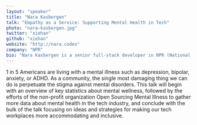 ```yaml
---
layout: "speaker"
title: "Nara Kasbergen"
talk: "Empathy as a Service: Supporting Mental Health in Tech"
photo: "nara-kasbergen.jpg"
twitter: "xiehan"
github: "xiehan"
website: "http://nara.codes"
company: "NPR"
bio: "Nara Kasbergen is a senior full-stack developer in NPR (National Public Radio)’s Digital Media group. She hails from The Netherlands and lived in Munich, Houston, Pittsburgh, Tokyo, and New York City prior to settling down in Washington, DC. In her spare time, she satisfies her foodie habits by trying out all of the best restaurants in the city, collects board games, and watches too much Netflix."
---
```


<p>1 in 5 Americans are living with a mental illness such as depression, bipolar, anxiety, or ADHD. As a community, the single most damaging thing we can do is perpetuate the stigma against mental disorders. This talk will begin with an overview of key statistics about mental wellness, followed by the efforts of the non-profit organization Open Sourcing Mental Illness to gather more data about mental health in the tech industry, and conclude with the bulk of the talk focusing on ideas and strategies for making our tech workplaces more accommodating and inclusive.</p>
